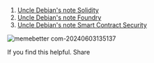 
1. [Uncle Debian's note Solidity](https://github.com/debianchef/uncle-debian-notes/blob/trunk/uncle_debian_notes_on_basic_solidity.md)
2. [Uncle Debian's note Foundry](https://github.com/debianchef/uncle-debian-notes/blob/trunk/uncle_debian_notes_on_foundry.md)
3. [Uncle Debian's note Smart Contract Security](https://github.com/debianchef/uncle-debian-notes/blob/trunk/uncle_debians_notes_on_smart_contract_security.md)


 


![memebetter com-20240603135137](https://github.com/debianchef/uncle-debian-notes/assets/108822895/0f569a13-eef1-4618-851c-a79b88474058)



If you find this  helpful. Share  
